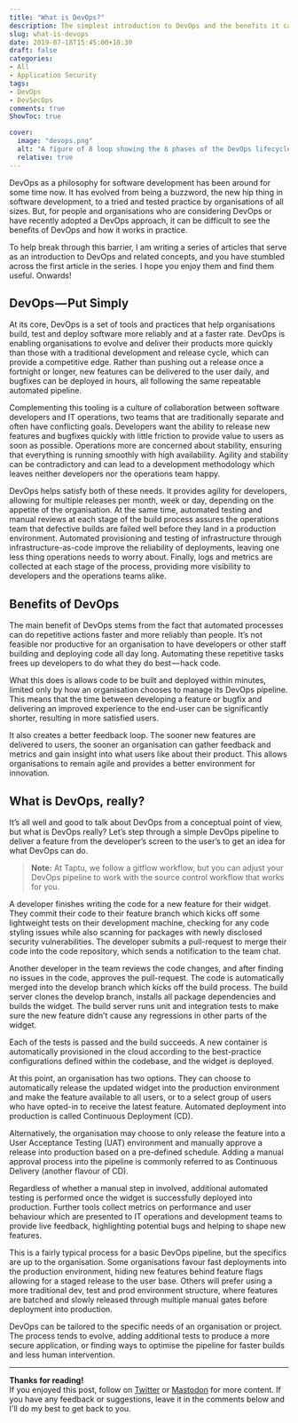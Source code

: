 ```yaml
---
title: "What is DevOps?"
description: The simplest introduction to DevOps and the benefits it can provide to your organisation.
slug: what-is-devops
date: 2019-07-18T15:45:00+10:30
draft: false
categories:
- All
- Application Security
tags:
- DevOps
- DevSecOps 
comments: true
ShowToc: true

cover:
  image: "devops.png"
  alt: "A figure of 8 loop showing the 8 phases of the DevOps lifecycle: Plan, Code, Build, Test, Release, Deploy, Operate, Monitor."
  relative: true
---
```


DevOps as a philosophy for software development has been around for some time now. It has evolved from being a buzzword, the new hip thing in software development, to a tried and tested practice by organisations of all sizes. But, for people and organisations who are considering DevOps or have recently adopted a DevOps approach, it can be difficult to see the benefits of DevOps and how it works in practice.

To help break through this barrier, I am writing a series of articles that serve as an introduction to DevOps and related concepts, and you have stumbled across the first article in the series. I hope you enjoy them and find them useful. Onwards!

## DevOps — Put Simply

At its core, DevOps is a set of tools and practices that help organisations build, test and deploy software more reliably and at a faster rate. DevOps is enabling organisations to evolve and deliver their products more quickly than those with a traditional development and release cycle, which can provide a competitive edge. Rather than pushing out a release once a fortnight or longer, new features can be delivered to the user daily, and bugfixes can be deployed in hours, all following the same repeatable automated pipeline.

Complementing this tooling is a culture of collaboration between software developers and IT operations, two teams that are traditionally separate and often have conflicting goals. Developers want the ability to release new features and bugfixes quickly with little friction to provide value to users as soon as possible. Operations more are concerned about stability, ensuring that everything is running smoothly with high availability. Agility and stability can be contradictory and can lead to a development methodology which leaves neither developers nor the operations team happy.

DevOps helps satisfy both of these needs. It provides agility for developers, allowing for multiple releases per month, week or day, depending on the appetite of the organisation. At the same time, automated testing and manual reviews at each stage of the build process assures the operations team that defective builds are failed well before they land in a production environment. Automated provisioning and testing of infrastructure through infrastructure-as-code improve the reliability of deployments, leaving one less thing operations needs to worry about. Finally, logs and metrics are collected at each stage of the process, providing more visibility to developers and the operations teams alike.

## Benefits of DevOps

The main benefit of DevOps stems from the fact that automated processes can do repetitive actions faster and more reliably than people. It’s not feasible nor productive for an organisation to have developers or other staff building and deploying code all day long. Automating these repetitive tasks frees up developers to do what they do best — hack code.

What this does is allows code to be built and deployed within minutes, limited only by how an organisation chooses to manage its DevOps pipeline. This means that the time between developing a feature or bugfix and delivering an improved experience to the end-user can be significantly shorter, resulting in more satisfied users.

It also creates a better feedback loop. The sooner new features are delivered to users, the sooner an organisation can gather feedback and metrics and gain insight into what users like about their product. This allows organisations to remain agile and provides a better environment for innovation.

## What is DevOps, really?

It’s all well and good to talk about DevOps from a conceptual point of view, but what is DevOps really? Let’s step through a simple DevOps pipeline to deliver a feature from the developer’s screen to the user’s to get an idea for what DevOps can do.

> **Note:** At Taptu, we follow a gitflow workflow, but you can adjust your DevOps pipeline to work with the source control workflow that works for you.

A developer finishes writing the code for a new feature for their widget. They commit their code to their feature branch which kicks off some lightweight tests on their development machine, checking for any code styling issues while also scanning for packages with newly disclosed security vulnerabilities. The developer submits a pull-request to merge their code into the code repository, which sends a notification to the team chat.

Another developer in the team reviews the code changes, and after finding no issues in the code, approves the pull-request. The code is automatically merged into the develop branch which kicks off the build process. The build server clones the develop branch, installs all package dependencies and builds the widget. The build server runs unit and integration tests to make sure the new feature didn’t cause any regressions in other parts of the widget.

Each of the tests is passed and the build succeeds. A new container is automatically provisioned in the cloud according to the best-practice configurations defined within the codebase, and the widget is deployed.

At this point, an organisation has two options. They can choose to automatically release the updated widget into the production environment and make the feature available to all users, or to a select group of users who have opted-in to receive the latest feature. Automated deployment into production is called Continuous Deployment (CD).

Alternatively, the organisation may choose to only release the feature into a User Acceptance Testing (UAT) environment and manually approve a release into production based on a pre-defined schedule. Adding a manual approval process into the pipeline is commonly referred to as Continuous Delivery (another flavour of CD).

Regardless of whether a manual step in involved, additional automated testing is performed once the widget is successfully deployed into production. Further tools collect metrics on performance and user behaviour which are presented to IT operations and development teams to provide live feedback, highlighting potential bugs and helping to shape new features.

This is a fairly typical process for a basic DevOps pipeline, but the specifics are up to the organisation. Some organisations favour fast deployments into the production environment, hiding new features behind feature flags allowing for a staged release to the user base. Others will prefer using a more traditional dev, test and prod environment structure, where features are batched and slowly released through multiple manual gates before deployment into production.

DevOps can be tailored to the specific needs of an organisation or project. The process tends to evolve, adding additional tests to produce a more secure application, or finding ways to optimise the pipeline for faster builds and less human intervention.

---

**Thanks for reading!**  
If you enjoyed this post, follow on [Twitter](https://www.twitter.com/@JakobTheDev) or [Mastodon](https://infosec.exchange/@JakobTheDev) for more content. If you have any feedback or suggestions, leave it in the comments below and I'll do my best to get back to you.
